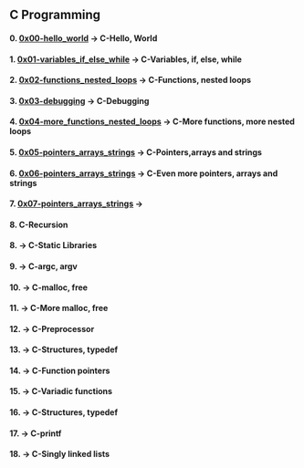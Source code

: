 ## C Programming 

#### 0. [0x00-hello_world](https://github.com/Jerdah/alx-low_level_programming/tree/master/0x00-hello_world) -> C-Hello, World

#### 1. [0x01-variables_if_else_while](https://github.com/Jerdah/alx-low_level_programming/tree/master/0x01-variables_if_else_while) -> C-Variables, if, else, while

#### 2. [0x02-functions_nested_loops](https://github.com/Jerdah/alx-low_level_programming/tree/master/0x02-functions_nested_loops) -> C-Functions, nested loops

#### 3. [0x03-debugging](https://github.com/Jerdah/alx-low_level_programming/tree/master/0x03-debugging) -> C-Debugging

#### 4. [0x04-more_functions_nested_loops](https://github.com/Jerdah/alx-low_level_programming/tree/master/0x04-more_functions_nested_loops) -> C-More functions, more nested loops

#### 5. [0x05-pointers_arrays_strings](https://github.com/Jerdah/alx-low_level_programming/tree/master/0x05-pointers_arrays_strings) -> C-Pointers,arrays and strings

#### 6. [0x06-pointers_arrays_strings](https://github.com/Jerdah/alx-low_level_programming/tree/master/0x06-pointers_arrays_strings) -> C-Even more pointers, arrays and strings

#### 7. [0x07-pointers_arrays_strings](https://github.com/Jerdah/alx-low_level_programming/tree/master/0x07-pointers_arrays_strings) -> 

#### 8.  C-Recursion

#### 8. []() -> C-Static Libraries

#### 9. []() -> C-argc, argv

#### 10. []() -> C-malloc, free

#### 11. []() -> C-More malloc, free

#### 12. []() -> C-Preprocessor

#### 13. []() -> C-Structures, typedef

#### 14. []() -> C-Function pointers

#### 15. []() -> C-Variadic functions

#### 16. []() -> C-Structures, typedef

#### 17. []() -> C-printf

#### 18. []() -> C-Singly linked lists
